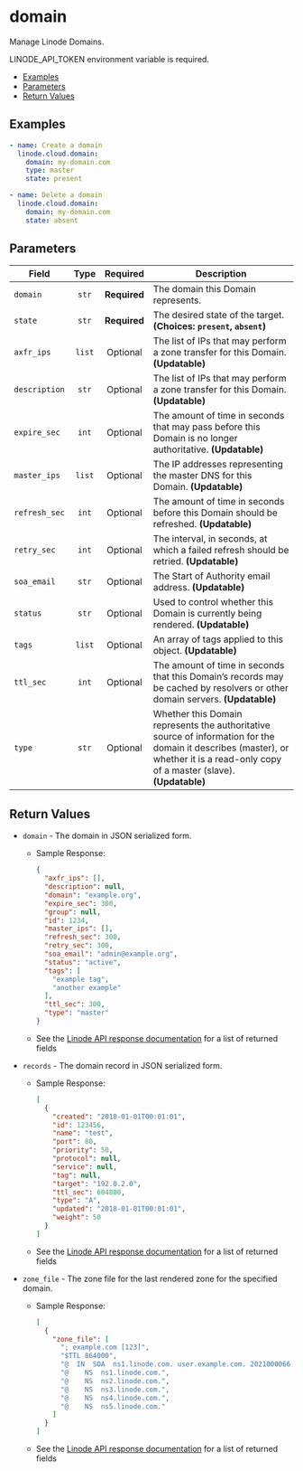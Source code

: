 # domain

Manage Linode Domains.

LINODE_API_TOKEN environment variable is required.

- [Examples](#examples)
- [Parameters](#parameters)
- [Return Values](#return-values)

## Examples

```yaml
- name: Create a domain 
  linode.cloud.domain:
    domain: my-domain.com
    type: master
    state: present
```

```yaml
- name: Delete a domain
  linode.cloud.domain:
    domain: my-domain.com
    state: absent
```


## Parameters

| Field     | Type | Required | Description                                                                  |
|-----------|------|----------|------------------------------------------------------------------------------|
| `domain` | <center>`str`</center> | <center>**Required**</center> | The domain this Domain represents.   |
| `state` | <center>`str`</center> | <center>**Required**</center> | The desired state of the target.  **(Choices: `present`, `absent`)** |
| `axfr_ips` | <center>`list`</center> | <center>Optional</center> | The list of IPs that may perform a zone transfer for this Domain.  **(Updatable)** |
| `description` | <center>`str`</center> | <center>Optional</center> | The list of IPs that may perform a zone transfer for this Domain.  **(Updatable)** |
| `expire_sec` | <center>`int`</center> | <center>Optional</center> | The amount of time in seconds that may pass before this Domain is no longer authoritative.  **(Updatable)** |
| `master_ips` | <center>`list`</center> | <center>Optional</center> | The IP addresses representing the master DNS for this Domain.  **(Updatable)** |
| `refresh_sec` | <center>`int`</center> | <center>Optional</center> | The amount of time in seconds before this Domain should be refreshed.  **(Updatable)** |
| `retry_sec` | <center>`int`</center> | <center>Optional</center> | The interval, in seconds, at which a failed refresh should be retried.  **(Updatable)** |
| `soa_email` | <center>`str`</center> | <center>Optional</center> | The Start of Authority email address.  **(Updatable)** |
| `status` | <center>`str`</center> | <center>Optional</center> | Used to control whether this Domain is currently being rendered.  **(Updatable)** |
| `tags` | <center>`list`</center> | <center>Optional</center> | An array of tags applied to this object.  **(Updatable)** |
| `ttl_sec` | <center>`int`</center> | <center>Optional</center> | The amount of time in seconds that this Domain’s records may be cached by resolvers or other domain servers.  **(Updatable)** |
| `type` | <center>`str`</center> | <center>Optional</center> | Whether this Domain represents the authoritative source of information for the domain it describes (master), or whether it is a read-only copy of a master (slave).  **(Updatable)** |

## Return Values

- `domain` - The domain in JSON serialized form.

    - Sample Response:
        ```json
        {
          "axfr_ips": [],
          "description": null,
          "domain": "example.org",
          "expire_sec": 300,
          "group": null,
          "id": 1234,
          "master_ips": [],
          "refresh_sec": 300,
          "retry_sec": 300,
          "soa_email": "admin@example.org",
          "status": "active",
          "tags": [
            "example tag",
            "another example"
          ],
          "ttl_sec": 300,
          "type": "master"
        }
        ```
    - See the [Linode API response documentation](https://www.linode.com/docs/api/domains/#domain-view) for a list of returned fields


- `records` - The domain record in JSON serialized form.

    - Sample Response:
        ```json
        [
          {
            "created": "2018-01-01T00:01:01",
            "id": 123456,
            "name": "test",
            "port": 80,
            "priority": 50,
            "protocol": null,
            "service": null,
            "tag": null,
            "target": "192.0.2.0",
            "ttl_sec": 604800,
            "type": "A",
            "updated": "2018-01-01T00:01:01",
            "weight": 50
          }
        ]
        ```
    - See the [Linode API response documentation](https://www.linode.com/docs/api/domains/#domain-record-view) for a list of returned fields


- `zone_file` - The zone file for the last rendered zone for the specified domain.

    - Sample Response:
        ```json
        [
          {
            "zone_file": [
              "; example.com [123]",
              "$TTL 864000",
              "@  IN  SOA  ns1.linode.com. user.example.com. 2021000066 14400 14400 1209600 86400",
              "@    NS  ns1.linode.com.",
              "@    NS  ns2.linode.com.",
              "@    NS  ns3.linode.com.",
              "@    NS  ns4.linode.com.",
              "@    NS  ns5.linode.com."
            ]
          }
        ]
        ```
    - See the [Linode API response documentation](https://www.linode.com/docs/api/domains/#domain-zone-file-view) for a list of returned fields


